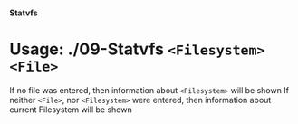 #### Statvfs

# Usage: ./09-Statvfs `<Filesystem>` `<File>`

If no file was entered, then information about `<Filesystem>` will be shown
If neither `<File>`, nor `<Filesystem>` were entered, then information about current Filesystem will be shown
